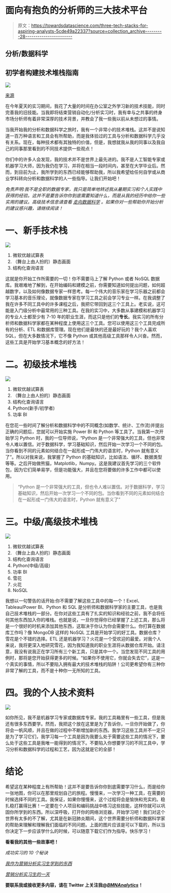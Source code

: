 # 面向有抱负的分析师的三大技术平台

> 原文：<https://towardsdatascience.com/three-tech-stacks-for-aspiring-analysts-5cde49a22337?source=collection_archive---------28----------------------->

## 分析/数据科学

## 初学者构建技术堆栈指南

![](img/5053b66ddc365aecdf50cfeb04d5a868.png)

[来源](https://www.pexels.com/photo/blur-close-up-code-computer-546819/)

在今年夏天的实习期间，我花了大量的时间在办公室之外学习新的技术技能，同时完善我的旧技能。当我即将结束营销自动化/分析实习时，我有幸与之共事的终身市场分析师有着非常深厚的技术背景，并教会了我一些我以前从未想过的事情。

当我开始我的分析和数据科学之旅时，我有一个非常小的技术堆栈。这并不是说知道一百万种语言和工具会有所帮助，而是我体验过的工具与分析和数据科学几乎没有关系。现在，每种技术都有其独特的价值，但是，我想就我从我的同事以及我自己的同事那里看到的不同技术提供一些观点！

你们中的许多人会发现，我的技术并不是世界上最先进的。我不是人工智能专家或机器学习大师，因为我仍在学习，并将在相当一段时间内，甚至在大学毕业后。然而，到目前为止，我所学到的东西已经能够帮助我，所以我希望给任何自学或从商业学科转向分析和数据科学的人一些指导。让我们开始吧！

*免责声明:我不是全职的数据专家，我只是简单地转述我从暑期实习和个人实践中获得的经验。这并不是要告诉你你到底需要知道什么，而是从我的经历中给你一些实用的建议。高级技术信息请查看* [*走向数据科学*](https://towardsdatascience.com/) *。如果你对一些帮助你开始分析的建议感兴趣，请继续阅读！*

# 一、新手技术栈

![](img/980cbcaa9089c2fa8309e8561f8f2dea.png)

1.  微软优越试算表
2.  （舞台上由人扮的）静态画面
3.  结构化查询语言

这就是你开始工作所需要的一切！你不需要马上了解 Python 或者 NoSQL 数据库。我艰难地了解到，在开始编码和建模之前，你需要知道如何提出问题，如何超越数字，以及如何像数据专家一样思考。每一个伟大的音乐家在学习乐器之前都会学习基本的音乐理论，就像数据专家在学习工具之前会学习专业一样。在我调整了我在许多不同工具中的许多课程之后，我把它带回到这三个工具上。老实说，这可能是入门级分析中最常用的三种工具。在我的实习中，大多数从事建模和机器学习的专业人士都至少有 7-10 年的职业生涯，而这只是他们的**专长**。我实习的所有分析师和数据科学家都在某种程度上使用这三个工具。您可以使用这三个工具完成所有的分析、ETL 和数据库管理。现在他们是最快的还是最好玩的？我个人喜欢 SQL，但在大多数情况下，它不像 Python 或其他高级工具那样令人兴奋。然而，这些工具是开始学习基本概念的好方法！

# 二。初级技术堆栈

![](img/007e4713e34798455acbe1d72b6997d1.png)

1.  微软优越试算表
2.  （舞台上由人扮的）静态画面
3.  结构化查询语言
4.  Python(新手/初学者)
5.  功率 BI

在您花一些时间了解分析和数据科学中的不同概念(如数学、统计、工作流)并提出正确的问题后，您就可以开始实施 Power BI 和 Python 等工具了。当我第一次开始学习 Python 时，我的一位导师说，“Python 是一个非常强大的工具，但也非常令人难以置信。对于数据科学，学习基础知识，然后开始一次学习一个不同的包。当你看到不同的元素如何结合在一起形成一门伟大的语言时，Python 就有意义了”。所以对我来说，我掌握了 Python 的基础知识，比如语法、循环、数据类型等等。之后开始做熊猫，Matplotlib，Numpy。这是我建议首先学习的三个软件包，因为它们简单易学，但是功能强大，并且在您将要做的许多工作中都可以使用。

> “Python 是一个非常强大的工具，但也令人难以置信。对于数据科学，学习基础知识，然后开始一次学习一个不同的包。当你看到不同的元素如何结合在一起形成一门伟大的语言时，Python 就有意义了”

# 三。中级/高级技术堆栈

![](img/65f21ed461eeb7210719073bfa089b3c.png)

1.  微软优越试算表
2.  （舞台上由人扮的）静态画面
3.  结构化查询语言
4.  Python(中级/高级)
5.  功率 BI
6.  雪花
7.  火花
8.  NoSQL

我想以一句警告的话开始:你不需要了解这些工具中的每一个！Excel、Tableau/Power BI、Python 和 SQL 是分析师和数据科学家的主要工具，也是我自己技术堆栈的一部分。在你对这些工具有了扎实的知识和经验之前，我不会将任何其他东西加入你的堆栈。也就是说，一旦你觉得你已经掌握了上述工具，那么将是一个很好的时机来添加其他东西，这取决于你认为你会需要什么。你打算在数据库工作吗？像 MongoDB 这样的 NoSQL 工具是开始学习的好工具。数据仓库？雪花是个不错的选择。ETL 还是机器学习？火花是一个受欢迎的最爱。对我个人来说，我将更深入地研究雪花，因为我知道我的职业生涯将从数据仓库开始。请注意，我没有说我正在学习所有三个新工具，只是其中一个。当您发现不同工具的用例时，那将是您开始获得更多的时候。“如果你不使用它，你就会失去它”，这是一个真实的事情，所以不要陷入拥有最大的技术堆栈的陷阱！公司更希望你有三种你非常了解的工具，而不是十种你一无所知的工具。

# 四。我的个人技术资料

![](img/d622743bb208caf735f9ffe82dec4b26.png)

如你所见，我不是机器学习专家或数据库专家。我的工具箱里有一些工具，但是我还有很多东西要学。然而，我把这个放在这里是为了告诉你，一旦你开始做了，你将会一帆风顺，并且在做的过程中不断增加新的东西。我学习这些工具并不一定只是为了学习它们，我学习每一个工具是因为我要么处于需要这些工具的情况下，要么处于这些工具是我唯一能得到的情况下。不要陷入你想要学习的不同工具中，学习分析和数据科学的过程和工艺，因为这就是它的全部！

# 结论

希望这在某种程度上有所帮助！这并不是要告诉你你到底需要学习什么，而是给你一张地图，你可以在那里规划自己的旅程。慢慢来，一次学习一种工具，在需要的时候选择不同的工具。我保证，如果你慢慢来，这个过程将会是愉快和充实的。稳扎稳打赢得比赛！一定要在个人项目和编码挑战中练习这些技能，这样你就可以巩固你所学到的东西。所以深呼吸，打开你的网络浏览器，开始学习吧！我们对这个世界有太多的不了解，尤其是在新冠肺炎期间，这个世界需要分析师和数据科学家的帮助来理解和理解我们面临的不同问题。上面的图片应该是可以下载的，所以当你决定下一步应该学什么的时候，可以随意下载它们作为指导。快乐学习！

**看看我的其他一些故事吧！**

[](/10-tips-for-a-successful-internship-e8f0c14cd3d3)*成功实习的 10 个秘诀*

*[*我作为营销分析实习生学到的东西*](/what-i-learned-as-a-marketing-analytics-intern-f96307976bb3)*

*[*营销分析实习生的一天*](/a-day-in-the-life-of-a-marketing-analytics-intern-2bed4d11d30f)*

**要联系我或接收更多内容，请在 Twitter 上关注我@*[*BMNAnalytics*](https://twitter.com/BMNAnalytics)*！**
